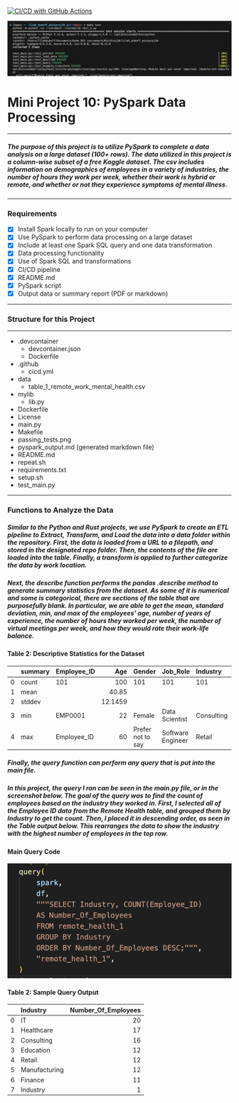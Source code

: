 [![CI/CD with GitHub Actions](https://github.com/nogibjj/lilah_duboff_miniproj10/actions/workflows/cicd.yml/badge.svg)](https://github.com/nogibjj/lilah_duboff_miniproj10/actions/workflows/cicd.yml)

![alt text](readme_screenshots/passing_tests.png)

# Mini Project 10: PySpark Data Processing
---
##### The purpose of this project is to utilize PySpark to complete a data analysis on a large dataset (100+ rows). The data utilized in this project is a column-wise subset of a free Kaggle dataset. The csv includes information on demographics of employees in a variety of industries, the number of hours they work per week, whether their work is hybrid or remote, and whether or not they experience symptoms of mental illness. 
---
### Requirements
- [x] Install Spark locally to run on your computer
- [x] Use PySpark to perform data processing on a large dataset
- [x] Include at least one Spark SQL query and one data transformation
- [x] Data processing functionality 
- [x] Use of Spark SQL and transformations
- [x] CI/CD pipeline 
- [x] README.md 
- [x] PySpark script
- [x] Output data or summary report (PDF or markdown)

---
### Structure for this Project
---
- .devcontainer
    - devcontainer.json
    - Dockerfile
- .github
    - cicd.yml
- data
    - table_1_remote_work_mental_health.csv
- mylib
    - lib.py
- Dockerfile
- License
- main.py
- Makefile
- passing_tests.png
- pyspark_output.md (generated markdown file)
- README.md
- repeat.sh
- requirements.txt
- setup.sh
- test_main.py
---
### Functions to Analyze the Data
##### Similar to the Python and Rust projects, we use PySpark to create an ETL pipeline to Extract, Transform, and Load the data into a data folder within the repository. First, the data is loaded from a URL to a filepath, and stored in the designated repo folder. Then, the contents of the file are loaded into the table. Finally, a transform is applied to further categorize the data by work location. 

##### Next, the describe function performs the pandas .describe method to generate summary statistics from the dataset. As some of it is numerical and some is categorical, there are sections of the table that are purposefully blank. In particular, we are able to get the mean, standard deviation, min, and max of the employees' age, number of years of experience, the number of hours they worked per week, the number of virtual meetings per week, and how they would rate their work-life balance.

#### Table 2: Descriptive Statistics for the Dataset
|    | summary   | Employee_ID   |      Age | Gender            | Job_Role          | Industry   |   Years_of_Experience | Work_Location   |   Hours_Worked_Per_Week |   Number_of_Virtual_Meetings |   Work_Life_Balance_Rating |
|---:|:----------|:--------------|---------:|:------------------|:------------------|:-----------|----------------------:|:----------------|------------------------:|-----------------------------:|---------------------------:|
|  0 | count     | 101           | 100      | 101               | 101               | 101        |              100      | 101             |                100      |                    100       |                  100       |
|  1 | mean      |               |  40.85   |                   |                   |            |               18.46   |                 |                 39.12   |                      8.44    |                    3.02    |
|  2 | stddev    |               |  12.1459 |                   |                   |            |               10.0689 |                 |                 12.3822 |                      4.40917 |                    1.30252 |
|  3 | min       | EMP0001       |  22      | Female            | Data Scientist    | Consulting |                1      | Hybrid          |                 20      |                      0       |                    1       |
|  4 | max       | Employee_ID   |  60      | Prefer not to say | Software Engineer | Retail     |               35      | Work_Location   |                 60      |                     15       |                    5       |


##### Finally, the query function can perform any query that is put into the main file.

##### In this project, the query I ran can be seen in the main.py file, or in the screenshot below. The goal of the query was to find the count of employees based on the industry they worked in. First, I selected all of the Employee ID data from the Remote Health table, and grouped them by Industry to get the count. Then, I placed it in descending order, as seen in the Table output below. This rearranges the data to show the industry with the highest number of employees in the top row. 

#### Main Query Code
![alt text](readme_screenshots/main_query.png)

#### Table 2: Sample Query Output
|    | Industry      |   Number_Of_Employees |
|---:|:--------------|----------------------:|
|  0 | IT            |                    20 |
|  1 | Healthcare    |                    17 |
|  2 | Consulting    |                    16 |
|  3 | Education     |                    12 |
|  4 | Retail        |                    12 |
|  5 | Manufacturing |                    12 |
|  6 | Finance       |                    11 |
|  7 | Industry      |                     1 |







